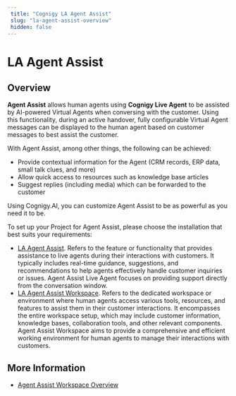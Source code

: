 ```yaml
---
 title: "Cognigy LA Agent Assist" 
 slug: "la-agent-assist-overview" 
 hidden: false 
---
```

# LA Agent Assist

## Overview

<div class="divider"></div>

**Agent Assist** allows human agents using **Cognigy Live Agent** to be assisted by AI-powered Virtual Agents when conversing with the customer. Using this functionality, during an active handover, fully configurable Virtual Agent messages can be displayed to the human agent based on customer messages to best assist the customer.

With Agent Assist, among other things, the following can be achieved:

- Provide contextual information for the Agent (CRM records, ERP data, small talk clues, and more)
- Allow quick access to resources such as knowledge base articles
- Suggest replies (including media) which can be forwarded to the customer

Using Cognigy.AI, you can customize Agent Assist to be as powerful as you need it to be.

To set up your Project for Agent Assist, please choose the installation that best suits your requirements:

- [LA Agent Assist](la-agent-assist-setup.md). Refers to the feature or functionality that provides assistance to live agents during their interactions with customers. It typically includes real-time guidance, suggestions, and recommendations to help agents effectively handle customer inquiries or issues. Agent Assist Live Agent focuses on providing support directly from the conversation window.
- [LA Agent Assist Workspace](la-agent-assist-workspace-setup.md). Refers to the dedicated workspace or environment where human agents access various tools, resources, and features to assist them in their customer interactions. It encompasses the entire workspace setup, which may include customer information, knowledge bases, collaboration tools, and other relevant components. Agent Assist Workspace aims to provide a comprehensive and efficient working environment for human agents to manage their interactions with customers.

## More Information

- [Agent Assist Workspace Overview](../../agent-assist/overview.md)
